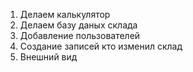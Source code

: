 1. Делаем калькулятор
2. Делаем базу даных склада
3. Добавление пользователей
4. Создание записей кто изменил склад
5. Внешний вид